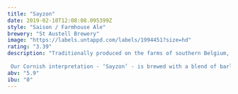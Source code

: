 ```yaml
---
title: "Sayzon"
date: 2019-02-10T12:08:08.095399Z
style: "Saison / Farmhouse Ale"
brewery: "St Austell Brewery"
image: "https://labels.untappd.com/labels/1994451?size=hd"
rating: "3.39"
description: "Traditionally produced on the farms of southern Belgium, a ‘Saison’ or ‘Farmhouse Ale’ is the term used for a beer style that was produced on the farms of Wallonia in southern Belgium, brewed with ingredients from the land, after which labourers were paid for their toils in liquid refreshment!  Our Cornish interpretation - ‘Sayzon’ - is brewed with a blend of barley, wheat and oat malts, then gently spiced with ginger, lemon and lime zest. It has a hint of cinnamon and is fermented with a special strain of ‘saison’ yeast to deliver a beer that is assertive but refreshing with a peppery spice and a refreshing citrus finish."
abv: "5.9"
ibu: "0"
---
```

